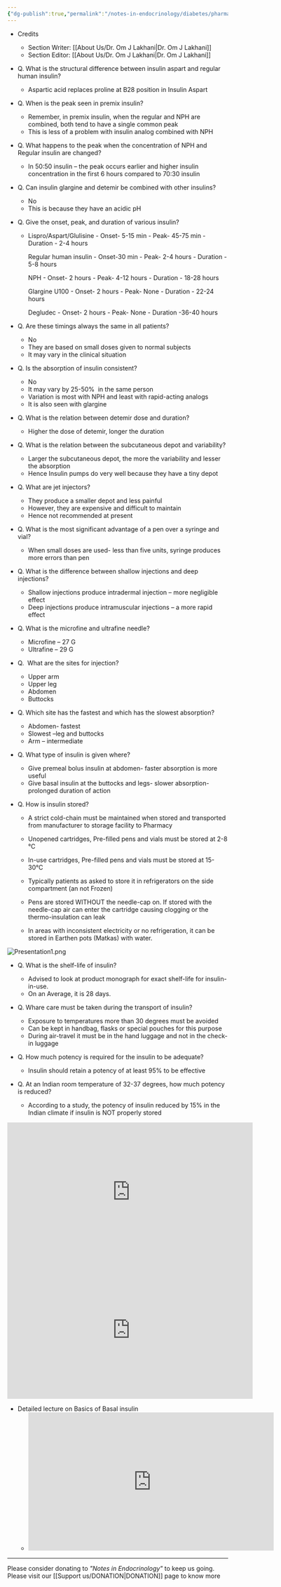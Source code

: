 ```yaml
---
{"dg-publish":true,"permalink":"/notes-in-endocrinology/diabetes/pharmacotherapy-in-diabetes-management/general-principles-of-insulin-therapy/"}
---
```


- Credits
    - Section Writer: [[About Us/Dr. Om J Lakhani\|Dr. Om J Lakhani]]
    - Section Editor: [[About Us/Dr. Om J Lakhani\|Dr. Om J Lakhani]]


- Q. What is the structural difference between insulin aspart and regular human insulin?
    - Aspartic acid replaces proline at B28 position in Insulin Aspart 


- Q. When is the peak seen in premix insulin?
    - Remember, in premix insulin, when the regular and NPH are combined, both tend to have a single common peak
    - This is less of a problem with insulin analog combined with NPH


- Q. What happens to the peak when the concentration of NPH and Regular insulin are changed?
    - In 50:50 insulin – the peak occurs earlier and higher insulin concentration in the first 6 hours compared to 70:30 insulin


- Q. Can insulin glargine and detemir be combined with other insulins?
    - No
    - This is because they have an acidic pH


- Q. Give the onset, peak, and duration of various insulin?
    - Lispro/Aspart/Glulisine
			- Onset- 5-15 min
			- Peak- 45-75 min
			- Duration - 2-4 hours

		Regular human insulin
			- Onset-30 min
			- Peak- 2-4 hours
			- Duration - 5-8 hours

		NPH
			- Onset- 2 hours
			- Peak- 4-12 hours
			- Duration - 18-28 hours

		Glargine U100
			- Onset- 2 hours
			- Peak- None
			- Duration - 22-24 hours

		Degludec
			- Onset- 2 hours 
			- Peak- None
			- Duration -36-40 hours
   
		
- Q. Are these timings always the same in all patients?
    - No
    - They are based on small doses given to normal subjects
    - It may vary in the clinical situation


- Q. Is the absorption of insulin consistent?
    - No
    - It may vary by 25-50%  in the same person 
    - Variation is most with NPH and least with rapid-acting analogs
    - It is also seen with glargine


- Q. What is the relation between detemir dose and duration?
    - Higher the dose of detemir, longer the duration


- Q. What is the relation between the subcutaneous depot and variability?
    - Larger the subcutaneous depot, the more the variability and lesser the absorption
    - Hence Insulin pumps do very well because they have a tiny depot


- Q. What are jet injectors?
    - They produce a smaller depot and less painful
    - However, they are expensive and difficult to maintain
    - Hence not recommended at present


- Q. What is the most significant advantage of a pen over a syringe and vial?
    - When small doses are used- less than five units, syringe produces more errors than pen


- Q. What is the difference between shallow injections and deep injections?
    - Shallow injections produce intradermal injection – more negligible effect
    - Deep injections produce intramuscular injections – a more rapid effect


- Q. What is the microfine and ultrafine needle?
    - Microfine – 27 G
    - Ultrafine – 29 G


- Q.  What are the sites for injection?
    - Upper arm
    - Upper leg
    - Abdomen
    - Buttocks


- Q. Which site has the fastest and which has the slowest absorption?
    - Abdomen- fastest
    - Slowest –leg and buttocks
    - Arm – intermediate


- Q. What type of insulin is given where?
    - Give premeal bolus insulin at abdomen- faster absorption is more useful
    - Give basal insulin at the buttocks and legs- slower absorption- prolonged duration of action


- Q. How is insulin stored?
    -   A strict cold-chain must be maintained when stored and transported from manufacturer to storage facility to Pharmacy
	-   Unopened cartridges, Pre-filled pens and vials must be stored at 2-8 °C
  
	-   In-use cartridges, Pre-filled pens and vials must be stored at 15-30°C
    
	-   Typically patients as asked to store it in refrigerators on the side compartment (an not Frozen)
    
	-   Pens are stored WITHOUT the needle-cap on. If stored with the needle-cap air can enter the cartridge causing clogging or the thermo-insulation can leak
    
	-   In areas with inconsistent electricity or no refrigeration, it can be stored in Earthen pots (Matkas) with water.


![Presentation1.png](/img/user/attachments/Presentation1.png)

- Q. What is the shelf-life of insulin?
    - Advised to look at product monograph for exact shelf-life for insulin-in-use.
    - On an Average, it is 28 days.


- Q. Whare care must be taken during the transport of insulin?
    - Exposure to temperatures  more than 30 degrees must be avoided 
    - Can be kept in handbag, flasks or special pouches for this purpose 
    - During air-travel it must be in the hand luggage and not in the check-in luggage 


- Q. How much potency is required for the insulin to be adequate?
    - Insulin should retain a potency of at least 95% to be effective


- Q. At an Indian room temperature of 32-37 degrees, how much potency is reduced?
    - According to a study, the potency of insulin reduced by 15% in the Indian climate if insulin is NOT properly stored 



<iframe width="560" height="315" src="https://www.youtube.com/embed/Yuk2gsynGmY" title="YouTube video player" frameborder="0" allow="accelerometer; autoplay; clipboard-write; encrypted-media; gyroscope; picture-in-picture" allowfullscreen></iframe>

<iframe width="560" height="315" src="https://www.youtube.com/embed/LM7J69pxNuU" title="YouTube video player" frameborder="0" allow="accelerometer; autoplay; clipboard-write; encrypted-media; gyroscope; picture-in-picture" allowfullscreen></iframe>


- Detailed lecture on Basics of Basal insulin 
	- <iframe width="560" height="315" src="https://www.youtube.com/embed/tcYVyyEikWo" title="YouTube video player" frameborder="0" allow="accelerometer; autoplay; clipboard-write; encrypted-media; gyroscope; picture-in-picture" allowfullscreen></iframe>


----

Please consider donating to *"Notes in Endocrinology"* to keep us going. Please visit our [[Support us/DONATION\|DONATION]] page to know more
